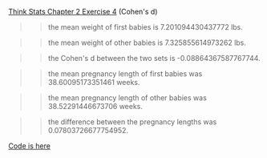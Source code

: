 [Think Stats Chapter 2 Exercise 4](http://greenteapress.com/thinkstats2/html/thinkstats2003.html#toc24) (Cohen's d)

>>the mean weight of first babies is 7.201094430437772 lbs.

>>the mean weight of other babies is 7.325855614973262 lbs.

>>the Cohen's d between the two sets is -0.08864367587767744.

>>the mean pregnancy length of first babies was 38.60095173351461 weeks.

>>the mean pregnancy length of other babies was 38.52291446673706 weeks.

>>the difference between the pregnancy lengths was 0.07803726677754952.

[Code is here](statistics/code/Stats1.py)
